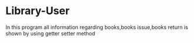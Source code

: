 # Library-User
In this program all information regarding books,books issue,books return is shown by using getter setter method
